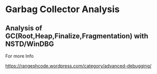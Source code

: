 Garbag Collector Analysis
===============
Analysis of GC(Root,Heap,Finalize,Fragmentation) with NSTD/WinDBG
-----------------------------------------------------------------
For more Info 

https://rangeshcode.wordpress.com/category/advanced-debugging/
